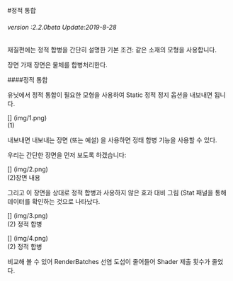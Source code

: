 #정적 통합

###### *version :2.2.0beta   Update:2019-8-28*

재질편에는 정적 합병을 간단히 설명한 기본 조건: 같은 소재의 모형을 사용합니다.

장면 가재 장면은 물체를 합병처리한다.

####정적 통합

유닛에서 정적 통합이 필요한 모형을 사용하여 Static 정적 정지 옵션을 내보내면 됩니다.

[] (img/1.png)<br>(1)

내보내면 내보내는 장면 (또는 예설) 을 사용하면 정태 합병 기능을 사용할 수 있다.

우리는 간단한 장면을 먼저 보도록 하겠습니다:

[] (img/2.png)<br>(2)장면 내용

그리고 이 장면을 상대로 정적 합병과 사용하지 않은 효과 대비 그림 (Stat 패널을 통해 데이터를 확인하는 것으로 나타났다.

[] (img/3.png)<br>(2) 정적 합병

[] (img/4.png)<br>(2) 정적 합병

비교해 볼 수 있어 RenderBatches 선염 도섭이 줄어들어 Shader 제출 횟수가 줄었다.
